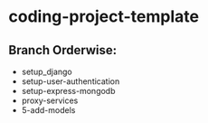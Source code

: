 # coding-project-template

## Branch Orderwise:
- setup_django
- setup-user-authentication
- setup-express-mongodb
- proxy-services
- 5-add-models